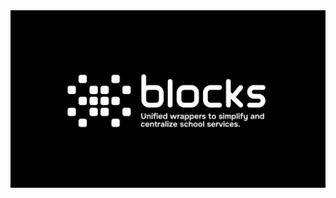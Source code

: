 <div align="center">
    <img src="https://raw.githubusercontent.com/BlocksHub/.github/refs/heads/main/profile/blocks_banner.png" alt="Blocks Banner"/>
</p>